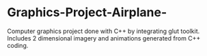 # Graphics-Project-Airplane-
Computer graphics project done with C++ by integrating glut toolkit. Includes 2 dimensional imagery and animations generated from C++ coding.
